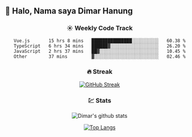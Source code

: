 ## 👋 Halo, Nama saya **Dimar Hanung**

<center>

### :sunny: Weekly Code Track
<!--START_SECTION:waka-->

```text
Vue.js       15 hrs 8 mins   ███████████████░░░░░░░░░░   60.38 %
TypeScript   6 hrs 34 mins   ██████▓░░░░░░░░░░░░░░░░░░   26.20 %
JavaScript   2 hrs 37 mins   ██▓░░░░░░░░░░░░░░░░░░░░░░   10.45 %
Other        37 mins         ▓░░░░░░░░░░░░░░░░░░░░░░░░   02.46 %
```

<!--END_SECTION:waka-->

### :fire: Streak

[![GitHub Streak](http://github-readme-streak-stats.herokuapp.com?user=dimar-hanung)](https://git.io/streak-stats)

### :chart: Stats

![Dimar's github stats](https://github-readme-stats.vercel.app/api?username=dimar-hanung&show_icons=true&theme=vue)

[![Top Langs](https://github-readme-stats.vercel.app/api/top-langs/?username=dimar-hanung)](#)

</center>
